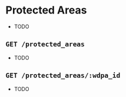 # Protected Areas
* TODO

## `GET /protected_areas`
* TODO

## `GET /protected_areas/:wdpa_id`
* TODO
